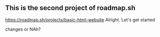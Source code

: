 ## This is the second project of roadmap.sh

<https://roadmap.sh/projects/basic-html-website>
Alright. Let's get started

changes or NAh?
